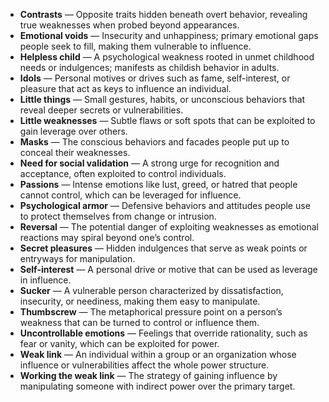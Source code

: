 - **Contrasts** — Opposite traits hidden beneath overt behavior, revealing true weaknesses when probed beyond appearances.
- **Emotional voids** — Insecurity and unhappiness; primary emotional gaps people seek to fill, making them vulnerable to influence.
- **Helpless child** — A psychological weakness rooted in unmet childhood needs or indulgences; manifests as childish behavior in adults.
- **Idols** — Personal motives or drives such as fame, self-interest, or pleasure that act as keys to influence an individual.
- **Little things** — Small gestures, habits, or unconscious behaviors that reveal deeper secrets or vulnerabilities.
- **Little weaknesses** — Subtle flaws or soft spots that can be exploited to gain leverage over others.
- **Masks** — The conscious behaviors and facades people put up to conceal their weaknesses.
- **Need for social validation** — A strong urge for recognition and acceptance, often exploited to control individuals.
- **Passions** — Intense emotions like lust, greed, or hatred that people cannot control, which can be leveraged for influence.
- **Psychological armor** — Defensive behaviors and attitudes people use to protect themselves from change or intrusion.
- **Reversal** — The potential danger of exploiting weaknesses as emotional reactions may spiral beyond one’s control.
- **Secret pleasures** — Hidden indulgences that serve as weak points or entryways for manipulation.
- **Self-interest** — A personal drive or motive that can be used as leverage in influence.
- **Sucker** — A vulnerable person characterized by dissatisfaction, insecurity, or neediness, making them easy to manipulate.
- **Thumbscrew** — The metaphorical pressure point on a person’s weakness that can be turned to control or influence them.
- **Uncontrollable emotions** — Feelings that override rationality, such as fear or vanity, which can be exploited for power.
- **Weak link** — An individual within a group or an organization whose influence or vulnerabilities affect the whole power structure.
- **Working the weak link** — The strategy of gaining influence by manipulating someone with indirect power over the primary target.
